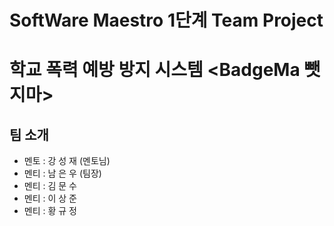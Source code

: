 # SoftWare Maestro 1단계 Team Project

# 학교 폭력 예방 방지 시스템 <BadgeMa 뺏지마> 

## 팀 소개
* 멘토 : 강 성 재 (멘토님)
* 멘티 : 남 은 우 (팀장)
* 멘티 : 김 문 수
* 멘티 : 이 상 준
* 멘티 : 황 규 정
      
      

